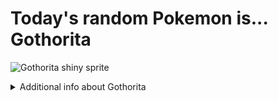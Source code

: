 # Today's random Pokemon is... Gothorita

![Gothorita shiny sprite](https://raw.githubusercontent.com/PokeAPI/sprites/master/sprites/pokemon/shiny/575.png)

<details>
<summary>Additional info about Gothorita</summary>

| srpite type | image |
|------|------|
| back_default | ![Gothorita back_default sprite](https://raw.githubusercontent.com/PokeAPI/sprites/master/sprites/pokemon/back/575.png) |
| back_shiny | ![Gothorita back_shiny sprite](https://raw.githubusercontent.com/PokeAPI/sprites/master/sprites/pokemon/back/shiny/575.png) |
| front_default | ![Gothorita front_default sprite](https://raw.githubusercontent.com/PokeAPI/sprites/master/sprites/pokemon/575.png) | </details>